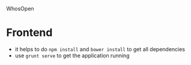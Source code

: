 WhosOpen

# Frontend
+ it helps to do `npm install` and `bower install` to get all dependencies
+ use `grunt serve` to get the application running

